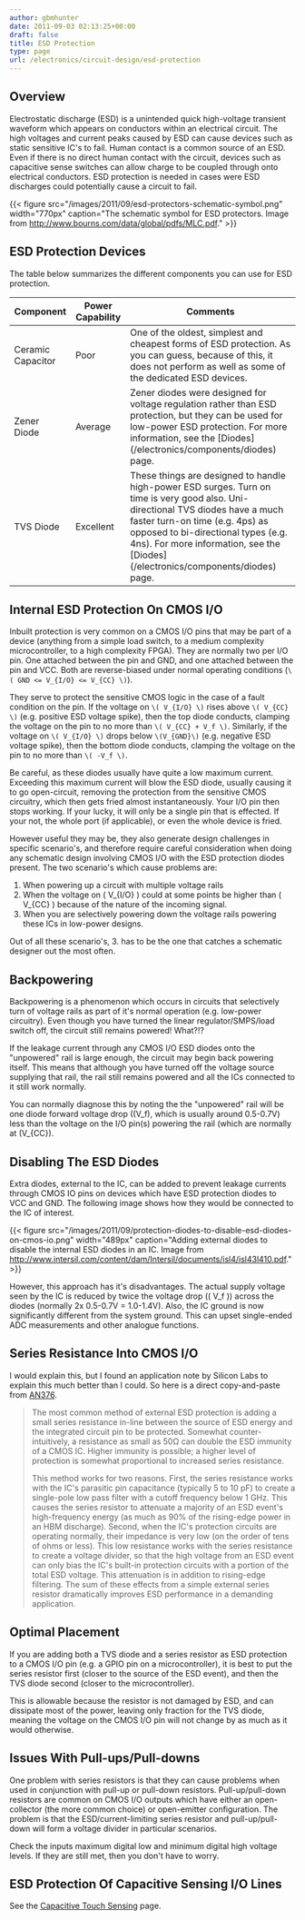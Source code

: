 ```yaml
---
author: gbmhunter
date: 2011-09-03 02:13:25+00:00
draft: false
title: ESD Protection
type: page
url: /electronics/circuit-design/esd-protection
---
```


## Overview

Electrostatic discharge (ESD) is a unintended quick high-voltage transient waveform which appears on conductors within an electrical circuit. The high voltages and current peaks caused by ESD can cause devices such as static sensitive IC's to fail. Human contact is a common source of an ESD. Even if there is no direct human contact with the circuit, devices such as capacitive sense switches can allow charge to be coupled through onto electrical conductors. ESD protection is needed in cases were ESD discharges could potentially cause a circuit to fail.

{{< figure src="/images/2011/09/esd-protectors-schematic-symbol.png" width="770px" caption="The schematic symbol for ESD protectors. Image from http://www.bourns.com/data/global/pdfs/MLC.pdf."  >}}

## ESD Protection Devices

The table below summarizes the different components you can use for ESD protection.

<div class="table-wrapper">
<table>
	<tr>
		<th>Component</th>
		<th>Power Capability</th>
		<th>Comments</th>
	</tr>
	<tbody>
		<tr>
			<td>Ceramic Capacitor</td>
			<td>Poor</td>
			<td>One of the oldest, simplest and cheapest forms of ESD protection. As you can guess, because of this, it does not perform as well as some of the dedicated ESD devices.</td>
		</tr>
		<tr >
			<td>Zener Diode</td>
			<td>Average</td>
			<td >Zener diodes were designed for voltage regulation rather than ESD protection, but they can be used for low-power ESD protection. For more information, see the [Diodes](/electronics/components/diodes) page.</td>
		</tr>
		<tr>
			<td>TVS Diode</td>
			<td>Excellent</td>
			<td>These things are designed to handle high-power ESD surges. Turn on time is very good also. Uni-directional TVS diodes have a much faster turn-on time (e.g. 4ps) as opposed to bi-directional types (e.g. 4ns). For more information, see the [Diodes](/electronics/components/diodes) page.</td>
		</tr>
	</tbody>
</table>
</div>

## Internal ESD Protection On CMOS I/O

Inbuilt protection is very common on a CMOS I/O pins that may be part of a device (anything from a simple load switch, to a medium complexity microcontroller, to a high complexity FPGA). They are normally two per I/O pin. One attached between the pin and GND, and one attached between the pin and VCC. Both are reverse-biased under normal operating conditions (`\( GND <= V_{I/O} <= V_{CC} \)`).

They serve to protect the sensitive CMOS logic in the case of a fault condition on the pin. If the voltage on `\( V_{I/O} \)` rises above `\( V_{CC} \)` (e.g. positive ESD voltage spike), then the top diode conducts, clamping the voltage on the pin to no more than `\( V_{CC} + V_f \)`. Similarly, if the voltage on `\( V_{I/O} \)` drops below `\(V_{GND}\)` (e.g. negative ESD voltage spike), then the bottom diode conducts, clamping the voltage on the pin to no more than `\( -V_f \)`.

Be careful, as these diodes usually have quite a low maximum current. Exceeding this maximum current will blow the ESD diode, usually causing it to go open-circuit, removing the protection from the sensitive CMOS circuitry, which then gets fried almost instantaneously. Your I/O pin then stops working. If your lucky, it will only be a single pin that is effected. If your not, the whole port (if applicable), or even the whole device is fried.

However useful they may be, they also generate design challenges in specific scenario's, and therefore require careful consideration when doing any schematic design involving CMOS I/O with the ESD protection diodes present. The two scenario's which cause problems are:

1. When powering up a circuit with multiple voltage rails
1. When the voltage on \( V_{I/O} \) could at some points be higher than \( V_{CC} \) because of the nature of the incoming signal.
1. When you are selectively powering down the voltage rails powering these ICs in low-power designs.

Out of all these scenario's, 3. has to be the one that catches a schematic designer out the most often.

## Backpowering

Backpowering is a phenomenon which occurs in circuits that selectively turn of voltage rails as part of it's normal operation (e.g. low-power circuitry). Even though you have turned the linear regulator/SMPS/load switch off, the circuit still remains powered! What?!?

If the leakage current through any CMOS I/O ESD diodes onto the "unpowered" rail is large enough, the circuit may begin back powering itself. This means that although you have turned off the voltage source supplying that rail, the rail still remains powered and all the ICs connected to it still work normally.

You can normally diagnose this by noting the the "unpowered" rail will be one diode forward voltage drop (\(V_f\), which is usually around 0.5-0.7V) less than the voltage on the I/O pin(s) powering the rail (which are normally at \(V_{CC}\).

## Disabling The ESD Diodes

Extra diodes, external to the IC, can be added to prevent leakage currents through CMOS IO pins on devices which have ESD protection diodes to VCC and GND. The following image shows how they would be connected to the IC of interest.

{{< figure src="/images/2011/09/protection-diodes-to-disable-esd-diodes-on-cmos-io.png" width="489px" caption="Adding external diodes to disable the internal ESD diodes in an IC. Image from http://www.intersil.com/content/dam/Intersil/documents/isl4/isl43l410.pdf."  >}}

However, this approach has it's disadvantages. The actual supply voltage seen by the IC is reduced by twice the voltage drop (\( V_f \)) across the diodes (normally 2x 0.5-0.7V = 1.0-1.4V). Also, the IC ground is now significantly different from the system ground. This can upset single-ended ADC measurements and other analogue functions.

## Series Resistance Into CMOS I/O

I would explain this, but I found an application note by Silicon Labs to explain this much better than I could. So here is a direct copy-and-paste from [AN376](http://www.silabs.com/Support%20Documents/TechnicalDocs/AN376.pdf).

<blockquote>
The most common method of external ESD protection is adding a small series resistance in-line between the source of ESD energy and the integrated circuit pin to be protected. Somewhat counter-intuitively, a resistance as small as 50Ω can double the ESD immunity of a CMOS IC. Higher immunity is possible; a higher level of protection is somewhat proportional to increased series resistance.

This method works for two reasons. First, the series resistance works with the IC's parasitic pin capacitance (typically 5 to 10 pF) to create a single-pole low pass filter with a cutoff frequency below 1 GHz. This causes the series resistor to attenuate a majority of an ESD event's high-frequency energy (as much as 90% of the rising-edge power in an HBM discharge). Second, when the IC's protection circuits are operating normally, their impedance is very low (on the order of tens of ohms or less). This low resistance works with the series resistance to create a voltage divider, so that the high voltage from an ESD event can only bias the IC's built-in protection circuits with a portion of the total ESD voltage. This attenuation is in addition to rising-edge filtering. The sum of these effects from a simple external series resistor dramatically improves ESD performance in a demanding application.
</blockquote>

## Optimal Placement

If you are adding both a TVS diode and a series resistor as ESD protection to a CMOS I/O pin (e.g. a GPIO pin on a microcontroller), it is best to put the series resistor first (closer to the source of the ESD event), and then the TVS diode second (closer to the microcontroller).

This is allowable because the resistor is not damaged by ESD, and can dissipate most of the power, leaving only fraction for the TVS diode, meaning the voltage on the CMOS I/O pin will not change by as much as it would otherwise.

## Issues With Pull-ups/Pull-downs

One problem with series resistors is that they can cause problems when used in conjunction with pull-up or pull-down resistors. Pull-up/pull-down resistors are common on CMOS I/O outputs which have either an open-collector (the more common choice) or open-emitter configuration. The problem is that the ESD/current-limiting series resistor and pull-up/pull-down will form a voltage divider in particular scenarios.

Check the inputs maximum digital low and minimum digital high voltage levels. If they are still met, then you don't have to worry.

## ESD Protection Of Capacitive Sensing I/O Lines

See the [Capacitive Touch Sensing](/electronics/circuit-design/capacitive-touch-sensing) page.
